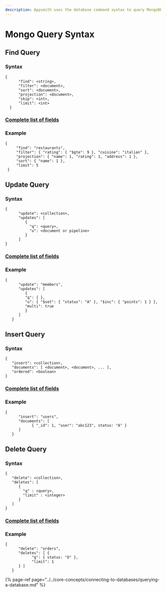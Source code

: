 ```yaml
---
description: Appsmith uses the database command syntax to query MongoDB
---
```


# Mongo Query Syntax

## Find Query

### Syntax

```text
{
      "find": <string>,
      "filter": <document>,
      "sort": <document>,
      "projection": <document>,
      "skip": <int>,
      "limit": <int>
  }
```

### [Complete list of fields](https://docs.mongodb.com/manual/reference/command/find/)

### Example

```text
{
     "find": "restaurants",
     "filter": { "rating": { "$gte": 9 }, "cuisine": "italian" },
     "projection": { "name": 1, "rating": 1, "address": 1 },
     "sort": { "name": 1 },
     "limit": 5
 }
```

## Update Query

### **Syntax**

```text
{
      "update": <collection>,
      "updates": [
         {
           "q": <query>,
           "u": <document or pipeline>
         }
      ]
}
```

### [**Complete list of fields**](https://docs.mongodb.com/manual/reference/command/update/#dbcmd.update)

### Example

```text
{
      "update": "members",
      "updates": [
         { 
         "q": { }, 
         "u": { "$set": { "status": "A" }, "$inc": { "points": 1 } }, 
         "multi": true 
         }
      ]
   }
```

## Insert Query

### Syntax

```text
{
   "insert": <collection>,
   "documents": [ <document>, <document>, ... ],
   "ordered": <boolean>
}
```

### [Complete list of fields](https://docs.mongodb.com/manual/reference/command/insert/)

### Example

```text
{
      "insert": "users",
      "documents": [ 
            { "_id": 1, "user": "abc123", status: "A" } 
      ]
   }
```

## Delete Query

### Syntax

```text
{
   "delete": <collection>,
   "deletes": [
      {
        "q" : <query>,
        "limit" : <integer>
      }
   ]
}
```

### [Complete list of fields](https://docs.mongodb.com/manual/reference/command/delete/)

### Example

```text
{
      "delete": "orders",
      "deletes": [ { 
            "q": { status: "D" }, 
            "limit": 1 
      } ]
   }
```

{% page-ref page="../../core-concepts/connecting-to-databases/querying-a-database.md" %}

